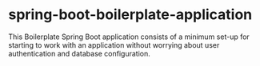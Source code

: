 # spring-boot-boilerplate-application
This Boilerplate Spring Boot application consists of a minimum set-up for starting to work with an application without worrying about user authentication and database configuration.
